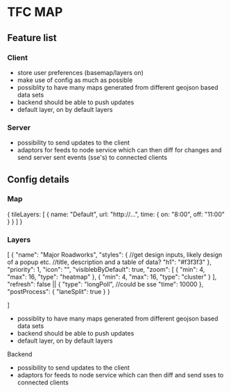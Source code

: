 TFC MAP
=======

## Feature list
### Client
* store user preferences (basemap/layers on)
* make use of config as much as possible
* possiblity to have many maps generated from different geojson based data sets
* backend should be able to push updates
* default layer, on by default layers

### Server
* possibility to send updates to the client
* adaptors for feeds to node service which can then diff for changes and send server sent events (sse's) to connected clients

## Config details

### Map
{
    tileLayers: [
        {
            name: "Default",
            url: "http://...",
            time: {
                on: "8:00",
                off: "11:00"
            }
        }
    ]
}

### Layers
[
    {
        "name": "Major Roadworks",
        "styles": {
            //get design inputs, likely design of a popup etc.
            //title, description and a table of data?
            "h1": "#f3f3f3"
        },
        "priority": 1,
        "icon": "",
        "visiblebByDefault": true,
        "zoom": [
            {
                "min": 4,
                "max": 16,
                "type": "heatmap"
            },
            {
                "min": 4,
                "max": 16,
                "type": "cluster"
            }
        ],
        "refresh": false || {
            "type": "longPoll", //could be sse
            "time": 10000
        },
        "postProcess": {
            "laneSplit": true
        }
    }

]

- possiblity to have many maps generated from different geojson based data sets
- backend should be able to push updates
- default layer, on by default layers

Backend
- possibility to send updates to the client
- adaptors for feeds to node service which can then diff and send sses to connected clients



